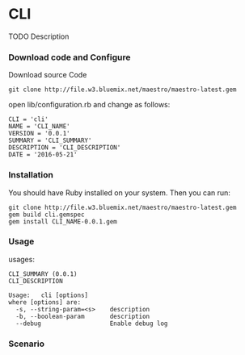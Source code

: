 # CLI
TODO Description

### Download code and Configure

Download source Code
```
git clone http://file.w3.bluemix.net/maestro/maestro-latest.gem
```
open lib/configuration.rb and change as follows:
```
CLI = 'cli'
NAME = 'CLI_NAME'
VERSION = '0.0.1'
SUMMARY = 'CLI_SUMMARY'
DESCRIPTION = 'CLI_DESCRIPTION'
DATE = '2016-05-21'
```

### Installation
You should have Ruby installed on your system. Then you can run:
```
git clone http://file.w3.bluemix.net/maestro/maestro-latest.gem
gem build cli.gemspec
gem install CLI_NAME-0.0.1.gem
```

### Usage
usages:
```
CLI_SUMMARY (0.0.1)
CLI_DESCRIPTION

Usage:   cli [options]
where [options] are:
  -s, --string-param=<s>    description
  -b, --boolean-param       description
  --debug                   Enable debug log
```

### Scenario
